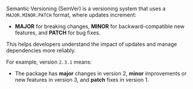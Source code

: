 Semantic Versioning (SemVer) is a versioning system that uses a `MAJOR.MINOR.PATCH` format, where updates increment:

* **MAJOR** for breaking changes, **MINOR** for backward-compatible new features, and **PATCH** for bug fixes.

This helps developers understand the impact of updates and manage dependencies more reliably.

For example, version `2.3.1` means:

* The package has **major** changes in version 2, **minor** improvements or new features in version 3, and **patch** fixes in version 1.

